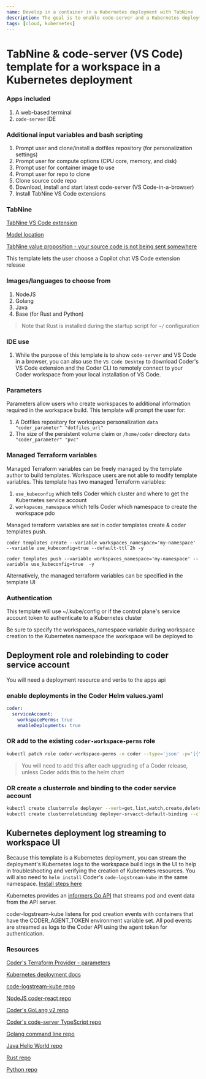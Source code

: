 ```yaml
---
name: Develop in a container in a Kubernetes deployment with TabNine
description: The goal is to enable code-server and a Kubernetes deployment with TabNine
tags: [cloud, kubernetes]
---
```


# TabNine & code-server (VS Code) template for a workspace in a Kubernetes deployment

### Apps included
1. A web-based terminal
2. `code-server` IDE

### Additional input variables and bash scripting
1. Prompt user and clone/install a dotfiles repository (for personalization settings)
1. Prompt user for compute options (CPU core, memory, and disk)
1. Prompt user for container image to use
1. Prompt user for repo to clone
1. Clone source code repo
1. Download, install and start latest code-server (VS Code-in-a-browser)
1. Install TabNine VS Code extensions

### TabNine

[TabNine VS Code extension](https://marketplace.visualstudio.com/items?itemName=TabNine.tabnine-vscode)

[Model location](https://support.tabnine.com/hc/en-us/articles/5226305571089-Models-location)

[TabNine value proposition - your source code is not being sent somewhere](https://support.tabnine.com/hc/en-us/articles/4413853954321-Does-Tabnine-store-and-use-my-code-)


This template lets the user choose a Copilot chat VS Code extension release


### Images/languages to choose from
1. NodeJS
1. Golang
1. Java
1. Base (for Rust and Python)

> Note that Rust is installed during the startup script for `~/` configuration

### IDE use
1. While the purpose of this template is to show `code-server` and VS Code in a browser, you can also use the `VS Code Desktop` to download Coder's VS Code extension and the Coder CLI to remotely connect to your Coder workspace from your local installation of VS Code.
   
### Parameters
Parameters allow users who create workspaces to additional information required in the workspace build. This template will prompt the user for:
1. A Dotfiles repository for workspace personalization `data "coder_parameter" "dotfiles_url"`
2. The size of the persistent volume claim or `/home/coder` directory `data "coder_parameter" "pvc"`

### Managed Terraform variables
Managed Terraform variables can be freely managed by the template author to build templates. Workspace users are not able to modify template variables. This template has two managed Terraform variables:
1. `use_kubeconfig` which tells Coder which cluster and where to get the Kubernetes service account
2. `workspaces_namespace` which tells Coder which namespace to create the workspace pdo

Managed terraform variables are set in coder templates create & coder templates push.

`coder templates create --variable workspaces_namespace='my-namespace' --variable use_kubeconfig=true --default-ttl 2h -y`

`coder templates push --variable workspaces_namespace='my-namespace' --variable use_kubeconfig=true  -y`

Alternatively, the managed terraform variables can be specified in the template UI

### Authentication

This template will use ~/.kube/config or if the control plane's service account token to authenticate to a Kubernetes cluster

Be sure to specify the workspaces_namespace variable during workspace creation to the Kubernetes namespace the workspace will be deployed to

## Deployment role and rolebinding to coder service account

You will need a deployment resource and verbs to the apps api

### enable deployments in the Coder Helm values.yaml

```yaml
coder:
  serviceAccount:
    workspacePerms: true
    enableDeployments: true 
```

### OR add to the existing `coder-workspace-perms` role

```sh
kubectl patch role coder-workspace-perms -n coder --type='json' -p='[{"op": "add", "path": "/rules/0", "value":{ "apiGroups": ["apps"], "resources": ["deployments"], "verbs": ["create","delete","deletecollection","get","list","update","patch","watch"]}}]'
```

> You will need to add this after each upgrading of a Coder release, unless Coder adds this to the helm chart

### OR create a clusterrole and binding to the coder service account

```sh
kubectl create clusterrole deployer --verb=get,list,watch,create,delete,patch,update --resource=deployments.apps --namespace=coder
kubectl create clusterrolebinding deployer-srvacct-default-binding --clusterrole=deployer --namespace=coder --serviceaccount=coder:coder
```

## Kubernetes deployment log streaming to workspace UI

Because this template is a Kubernetes deployment, you can stream the deployment's Kubernetes logs to the workspace build logs in the UI to help in troubleshooting and verifying the creation of Kubernetes resources. You will also need to `helm install` Coder's `code-logstream-kube` in the same namespace. [Install steps here](https://github.com/coder/coder-logstream-kube)

Kubernetes provides an [informers Go API](https://pkg.go.dev/k8s.io/client-go/informers) that streams pod and event data from the API server.

coder-logstream-kube listens for pod creation events with containers that have the CODER_AGENT_TOKEN environment variable set. All pod events are streamed as logs to the Coder API using the agent token for authentication.

### Resources
[Coder's Terraform Provider - parameters](https://registry.terraform.io/providers/coder/coder/latest/docs/data-sources/parameter)

[Kubernetes deployment docs](https://kubernetes.io/docs/concepts/workloads/controllers/deployment/)

[code-logstream-kube repo](https://github.com/coder/coder-logstream-kube)

[NodeJS coder-react repo](https://github.com/mark-theshark/coder-react)

[Coder's GoLang v2 repo](https://github.com/coder/coder)

[Coder's code-server TypeScript repo](https://github.com/coder/code-server)

[Golang command line repo](https://github.com/sharkymark/commissions)

[Java Hello World repo](https://github.com/sharkymark/java_helloworld)

[Rust repo](https://github.com/sharkymark/rust-hw)

[Python repo](https://github.com/sharkymark/python_commissions)

